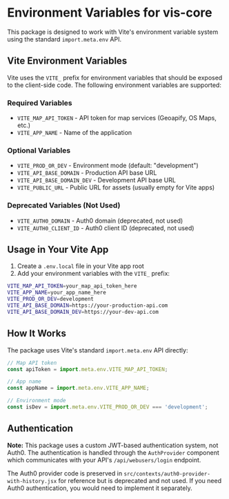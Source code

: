 # Environment Variables for vis-core

This package is designed to work with Vite's environment variable system using the standard `import.meta.env` API.

## Vite Environment Variables

Vite uses the `VITE_` prefix for environment variables that should be exposed to the client-side code. The following environment variables are supported:

### Required Variables

- `VITE_MAP_API_TOKEN` - API token for map services (Geoapify, OS Maps, etc.)
- `VITE_APP_NAME` - Name of the application

### Optional Variables

- `VITE_PROD_OR_DEV` - Environment mode (default: "development")
- `VITE_API_BASE_DOMAIN` - Production API base URL
- `VITE_API_BASE_DOMAIN_DEV` - Development API base URL
- `VITE_PUBLIC_URL` - Public URL for assets (usually empty for Vite apps)

### Deprecated Variables (Not Used)

- `VITE_AUTH0_DOMAIN` - Auth0 domain (deprecated, not used)
- `VITE_AUTH0_CLIENT_ID` - Auth0 client ID (deprecated, not used)

## Usage in Your Vite App

1. Create a `.env.local` file in your Vite app root
2. Add your environment variables with the `VITE_` prefix:

```bash
VITE_MAP_API_TOKEN=your_map_api_token_here
VITE_APP_NAME=your_app_name_here
VITE_PROD_OR_DEV=development
VITE_API_BASE_DOMAIN=https://your-production-api.com
VITE_API_BASE_DOMAIN_DEV=https://your-dev-api.com
```

## How It Works

The package uses Vite's standard `import.meta.env` API directly:

```javascript
// Map API token
const apiToken = import.meta.env.VITE_MAP_API_TOKEN;

// App name
const appName = import.meta.env.VITE_APP_NAME;

// Environment mode
const isDev = import.meta.env.VITE_PROD_OR_DEV === 'development';
```

## Authentication

**Note:** This package uses a custom JWT-based authentication system, not Auth0. The authentication is handled through the `AuthProvider` component which communicates with your API's `/api/webusers/login` endpoint. 

The Auth0 provider code is preserved in `src/contexts/auth0-provider-with-history.jsx` for reference but is deprecated and not used. If you need Auth0 authentication, you would need to implement it separately.
